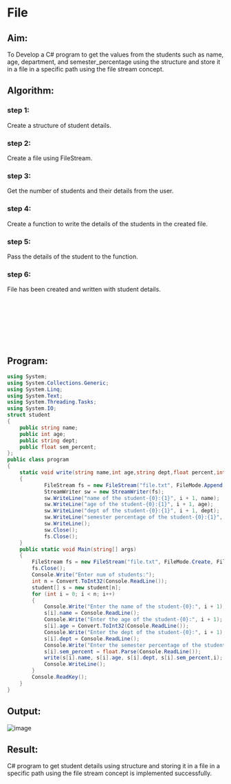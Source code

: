 # File

## Aim:
To Develop a C# program to get the values from the students such as name, age, department, and semester_percentage using the structure and store it in a file in a specific path using the file stream concept.

## Algorithm:
### step 1: 
Create a structure of student details.

### step 2:
Create a file using FileStream.

### step 3:
Get the number of students and their details from the user.

### step 4:
Create a function to write the details of the students in the created file.

### step 5:
Pass the details of the student to the function.

### step 6:
File has been created and written with student details.

<br/><br/><br/><br/><br/><br/>

## Program:
```c#
using System;
using System.Collections.Generic;
using System.Linq;
using System.Text;
using System.Threading.Tasks;
using System.IO;
struct student
{
    public string name;
    public int age;
    public string dept;
    public float sem_percent;
};
public class program
{
    static void write(string name,int age,string dept,float percent,int i)
    {
            FileStream fs = new FileStream("file.txt", FileMode.Append, FileAccess.Write);
            StreamWriter sw = new StreamWriter(fs);
            sw.WriteLine("name of the student-{0}:{1}", i + 1, name);
            sw.WriteLine("age of the student-{0}:{1}", i + 1, age);
            sw.WriteLine("dept of the student-{0}:{1}", i + 1, dept);
            sw.WriteLine("semester percentage of the student-{0}:{1}", i + 1, percent);
            sw.WriteLine();
            sw.Close();
            fs.Close();
    }
    public static void Main(string[] args)
    {
        FileStream fs = new FileStream("file.txt", FileMode.Create, FileAccess.Write);
        fs.Close();
        Console.Write("Enter num of students:");
        int n = Convert.ToInt32(Console.ReadLine());
        student[] s = new student[n];
        for (int i = 0; i < n; i++)
        {
            Console.Write("Enter the name of the student-{0}:", i + 1);
            s[i].name = Console.ReadLine();
            Console.Write("Enter the age of the student-{0}:", i + 1);
            s[i].age = Convert.ToInt32(Console.ReadLine());
            Console.Write("Enter the dept of the student-{0}:", i + 1);
            s[i].dept = Console.ReadLine();
            Console.Write("Enter the semester percentage of the student-{0}:", i + 1);
            s[i].sem_percent = float.Parse(Console.ReadLine());
            write(s[i].name, s[i].age, s[i].dept, s[i].sem_percent,i);
            Console.WriteLine();
        }
        Console.ReadKey();
    }
}
```
## Output:
![image](https://user-images.githubusercontent.com/75235488/173843110-700f9e68-94ef-4648-8c33-84e348599af1.png)

## Result:
C# program to get student details using structure and storing it in a file in a specific path using the file stream concept is implemented successfully.
